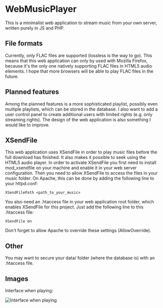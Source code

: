 # WebMusicPlayer
This is a minimalist web application to stream music from your own server, written purely in JS and PHP.

## File formats
Currently, only FLAC files are supported (lossless is the way to go). This means that this web application can only by used with Mozilla Firefox, because it's the only one natively supporting FLAC files in HTML5 audio elements. I hope that more browsers will be able to play FLAC files in the future.

## Planned features
Among the planned features is a more sophisticated playlist, possibly even multiple playlists, which can be stored in the database. I also want to add a user control panel to create additional users with limited rights (e.g. only streaming rights). The design of the web application is also something I would like to improve.

## XSendFile
This web application uses XSendFile in order to play music files before the full download has finished. It also makes it possible to seek using the HTML5 audio player.
In order to activate XSendFile you first need to install mod_xsendfile on your machine and enable it in your web server configuration. Then you need to allow XSendFile to access the files in your music folder. On Apache, this can be done by adding the following line to your httpd.conf:

`XSendFilePath <path_to_your_music>`

You also need an .htaccess file in your web application root folder, which enables XSendFile for this project. Just add the following line to this .htaccess file:

`XSendFile on`

Don't forget to allow Apache to override these settings (AllowOverride).

## Other
You may want to secure your data/ folder (where the database is) with an .htaccess file.

## Images
Interface when playing:

![Interface when playing](https://raw.githubusercontent.com/mschof/WebMusicPlayer/master/_github/interface_playing.png)
